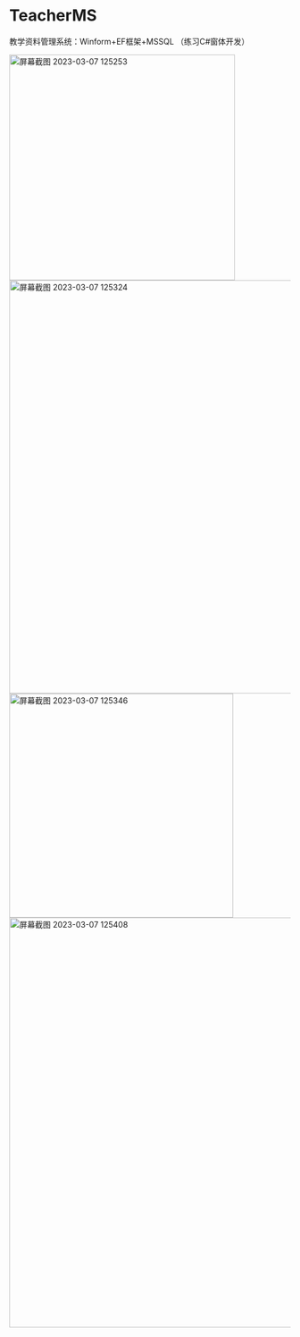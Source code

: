 # TeacherMS
教学资料管理系统：Winform+EF框架+MSSQL （练习C#窗体开发）

<img width="404" alt="屏幕截图 2023-03-07 125253" src="https://user-images.githubusercontent.com/44966823/223325230-7601775a-ca78-419d-9c26-510dd19b0466.png">

<img width="740" alt="屏幕截图 2023-03-07 125324" src="https://user-images.githubusercontent.com/44966823/223325234-793dc1e2-7732-49f9-9deb-91e30367843a.png">

<img width="401" alt="屏幕截图 2023-03-07 125346" src="https://user-images.githubusercontent.com/44966823/223325241-646d8746-7a1f-4232-8edb-a2a39ffe7719.png">

<img width="734" alt="屏幕截图 2023-03-07 125408" src="https://user-images.githubusercontent.com/44966823/223325245-9bcc7525-5b11-4859-bcfc-01c1b952a2f4.png">
